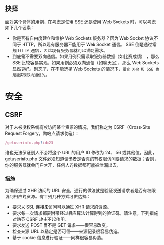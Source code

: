 ## 抉择

面对某个具体的用例，在考虑是使用 SSE 还是使用 Web Sockets 时，可以考虑如下几个因素：

- 你是否有自由度建立和维护 Web Sockets 服务器？因为 Web Socket 协议不同于 HTTP，所以现有服务器不能用于 Web Socket 通信。 SSE 倒是通过常规 HTTP 通信，因此现有服务器就可以满足需求。
- 到底需不需要双向通信。如果用例只需读取服务器数据（如比赛成绩） ，那么 SSE 比较容易实现。如果用例必须双向通信（如聊天室），那么 Web Sockets 显然更好。别忘了，在不能选择 Web Sockets 的情况下，`组合 XHR 和 SSE 也是能实现双向通信的`。

# 安全

## CSRF

对于未被授权系统有权访问某个资源的情况，我们称之为 CSRF（Cross-Site Request Forgery，跨站点请求伪造）：

```js
/getuserinfo.php?id=23
```

谁也无法保证别人不会将这个 URL 的用户 ID 修改为 24、 56 或其他值。因此， getuserinfo.php 文件必须知道请求者是否真的有权限访问要请求的数据；否则，你的服务器就会门户大开，任何人的数据都可能被泄漏出去。

### 措施

为确保通过 XHR 访问的 URL 安全，通行的做法就是验证发送请求者是否有权限访问相应的资源。有下列几种方式可供选择：

- 要求以 SSL 连接来访问可以通过 XHR 请求的资源。
- 要求每一次请求都要附带经过相应算法计算得到的验证码。请注意，下列措施对防范 CSRF 攻击不起作用。
- 要求发送 POST 而不是 GET 请求——很容易改变。
- 检查来源 URL 以确定是否可信——来源记录很容易伪造。
- 基于 cookie 信息进行验证——同样很容易伪造。